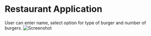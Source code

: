 # Restaurant Application
User can enter name, select option for type of burger and number of burgers.
![Screenshot](../master/P1/images/image.png)
